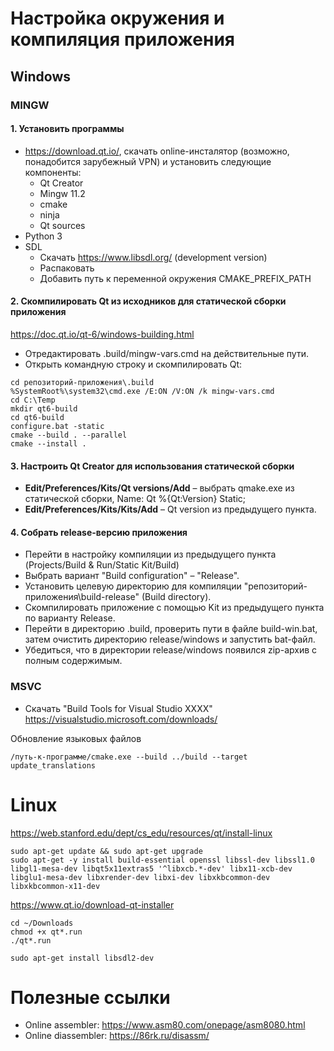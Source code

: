 # Настройка окружения и компиляция приложения

## Windows

### MINGW

#### 1. Установить программы
* https://download.qt.io/, скачать online-инсталятор (возможно, понадобится зарубежный VPN) и установить следующие компоненты:
    * Qt Creator
    * Mingw 11.2
    * cmake
    * ninja
    * Qt sources
* Python 3
* SDL
    * Скачать https://www.libsdl.org/ (development version)
    * Распаковать
    * Добавить путь к переменной окружения CMAKE_PREFIX_PATH

#### 2. Скомпилировать Qt из исходников для статической сборки приложения

https://doc.qt.io/qt-6/windows-building.html

* Отредактировать .build/mingw-vars.cmd на действительные пути.
* Открыть командную строку и скомпилировать Qt: 

~~~
cd репозиторий-приложения\.build
%SystemRoot%\system32\cmd.exe /E:ON /V:ON /k mingw-vars.cmd
cd C:\Temp
mkdir qt6-build
cd qt6-build
configure.bat -static
cmake --build . --parallel
cmake --install .
~~~

#### 3. Настроить Qt Creator для использования статической сборки
* __Edit/Preferences/Kits/Qt versions/Add__ &ndash; выбрать qmake.exe из статической сборки, Name: Qt %{Qt:Version} Static;
* __Edit/Preferences/Kits/Kits/Add__ &ndash; Qt version из предыдущего пункта.

#### 4. Собрать release-версию приложения
* Перейти в настройку компиляции из предыдущего пункта (Projects/Build & Run/Static Kit/Build)
* Выбрать вариант "Build configuration" &ndash; "Release". 
* Установить целевую директорию для компиляции "репозиторий-приложения\build-release" (Build directory).
* Скомпилировать приложение с помощью Kit из предыдущего пункта по варианту Release.
* Перейти в директорию .build, проверить пути в файле build-win.bat, затем очистить директорию release/windows и запустить bat-файл.
* Убедиться, что в директории release/windows появился zip-архив с полным содержимым.

### MSVC
* Скачать "Build Tools for Visual Studio XXXX" https://visualstudio.microsoft.com/downloads/

Обновление языковых файлов
~~~
/путь-к-программе/cmake.exe --build ../build --target update_translations
~~~

# Linux

https://web.stanford.edu/dept/cs_edu/resources/qt/install-linux

~~~
sudo apt-get update && sudo apt-get upgrade
sudo apt-get -y install build-essential openssl libssl-dev libssl1.0 libgl1-mesa-dev libqt5x11extras5 '^libxcb.*-dev' libx11-xcb-dev libglu1-mesa-dev libxrender-dev libxi-dev libxkbcommon-dev libxkbcommon-x11-dev
~~~

https://www.qt.io/download-qt-installer

~~~
cd ~/Downloads
chmod +x qt*.run
./qt*.run

sudo apt-get install libsdl2-dev
~~~


# Полезные ссылки

* Online assembler: https://www.asm80.com/onepage/asm8080.html
* Online diassembler: https://86rk.ru/disassm/